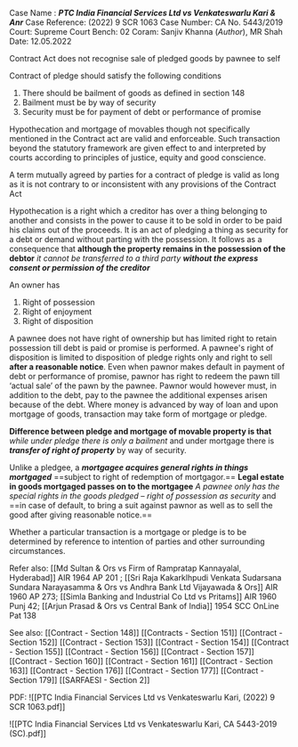 Case Name : ***PTC India Financial Services Ltd vs Venkateswarlu Kari & Anr***
Case Reference: (2022) 9 SCR 1063
Case Number: CA No. 5443/2019
Court: Supreme Court
Bench: 02
Coram: Sanjiv Khanna (*Author*), MR Shah
Date: 12.05.2022

Contract Act does not recognise sale of pledged goods by pawnee to self

Contract of pledge should satisfy the following conditions
1. There should be bailment of goods as defined in section 148
2. Bailment must be by way of security
3. Security must be for payment of debt or performance of promise

Hypothecation and mortgage of movables though not specifically mentioned in the Contract act are valid and enforceable.
Such transaction beyond the statutory framework are given effect to and interpreted by courts according to principles of justice, equity and good conscience.

A term mutually agreed by parties for a contract of pledge is valid as long as it is not contrary to or inconsistent with any provisions of the Contract Act

Hypothecation is a right which a creditor has over a thing belonging to another and consists in the power to cause it to be sold in order to be paid his claims out of the proceeds. It is an act of pledging a thing as security for a debt or demand without parting with the possession. It follows as a consequence that **although the property remains in the possession of the debtor** *it cannot be transferred to a third party **without the express consent or permission of the creditor***

An owner has
1. Right of possession
2. Right of enjoyment
3. Right of disposition

A pawnee does not have right of ownership but has limited right to retain possession till debt is paid or promise is performed.
A pawnee's right of disposition is limited to disposition of pledge rights only and right to sell **after a reasonable notice**. Even when pawnor makes default in payment of debt or performance of promise, pawnor has right to redeem the pawn till ‘actual sale’ of the pawn by the pawnee. Pawnor would however must, in addition to the debt, pay to the pawnee the additional expenses arisen because of the debt.
Where money is advanced by way of loan and upon mortgage of goods, transaction may take form of mortgage or pledge.

**Difference between pledge and mortgage of movable property is that** *while under pledge there is only a bailment* and under mortgage there is ***transfer of right of property*** by way of security.

Unlike a pledgee, a ***mortgagee acquires general rights in things mortgaged*** ==subject to right of redemption of mortgagor.==
**Legal estate in goods mortgaged passes on to the mortgagee**
*A pawnee only has the special rights in the goods pledged – right of possession as security* and ==in case of default, to bring a suit against pawnor as well as to sell the good after giving reasonable notice.==

Whether a particular transaction is a mortgage or pledge  is to be determined by reference to intention of parties and other surrounding circumstances.

Refer also:
[[Md Sultan & Ors vs Firm of Rampratap Kannayalal, Hyderabad]] AIR 1964 AP 201 ; [[Sri Raja Kakarklhpudi Venkata Sudarsana Sundara Narayasamma & Ors vs Andhra Bank Ltd Vijayawada & Ors]] AIR 1960 AP 273; [[Simla Banking and Industrial Co Ltd vs Pritams]] AIR 1960 Punj 42; [[Arjun Prasad & Ors vs Central Bank of India]] 1954 SCC OnLine Pat 138



See also:
[[Contract - Section 148]]
[[Contracts - Section 151]]
[[Contract - Section 152]]
[[Contract - Section 153]]
[[Contract - Section 154]]
[[Contract - Section 155]]
[[Contract - Section 156]]
[[Contract - Section 157]]
[[Contract - Section 160]]
[[Contract - Section 161]]
[[Contract - Section 163]]
[[Contract - Section 176]]
[[Contract - Section 177]]
[[Contract - Section 179]]
[[SARFAESI - Section 2]]

PDF:
![[PTC India Financial Services Ltd vs Venkateswarlu Kari, (2022) 9 SCR 1063.pdf]]


![[PTC India Financial Services Ltd vs Venkateswarlu Kari, CA 5443-2019 (SC).pdf]]